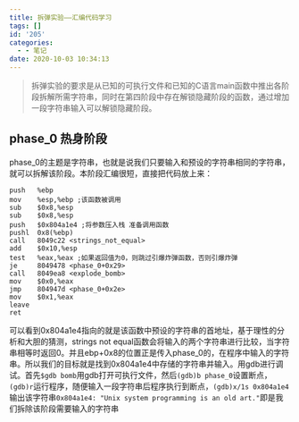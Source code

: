 ```yaml
---
title: 拆弹实验——汇编代码学习
tags: []
id: '205'
categories:
  - - 笔记
date: 2020-10-03 10:34:13
---
```


> 拆弹实验的要求是从已知的可执行文件和已知的C语言main函数中推出各阶段拆解所需字符串，同时在第四阶段中存在解锁隐藏阶段的函数，通过增加一段字符串输入可以解锁隐藏阶段。

## phase\_0 热身阶段

phase\_0的主题是字符串，也就是说我们只要输入和预设的字符串相同的字符串，就可以拆解该阶段。本阶段汇编很短，直接把代码放上来：

```
push   %ebp
mov    %esp,%ebp ;该函数被调用
sub    $0x8,%esp
sub    $0x8,%esp
push   $0x804a1e4 ;将参数压入栈 准备调用函数
pushl  0x8(%ebp)
call   8049c22 <strings_not_equal>
add    $0x10,%esp
test   %eax,%eax ;如果返回值为0，则跳过引爆炸弹函数，否则引爆炸弹
je     8049478 <phase_0+0x29>
call   8049ea8 <explode_bomb>
mov    $0x0,%eax
jmp    804947d <phase_0+0x2e>
mov    $0x1,%eax
leave
ret
```

可以看到0x804a1e4指向的就是该函数中预设的字符串的首地址，基于理性的分析和大胆的猜测，strings not equal函数会将输入的两个字符串进行比较，当字符串相等时返回0。并且ebp+0x8的位置正是传入phase\_0的，在程序中输入的字符串。所以我们的目标就是找到0x804a1e4中存储的字符串并输入。用gdb进行调试。首先`$gdb bomb`用gdb打开可执行文件，然后`(gdb)b phase_0`设置断点，`(gdb)r`运行程序，随便输入一段字符串后程序执行到断点，`(gdb)x/1s 0x804a1e4`输出该字符串`0x804a1e4: "Unix system programming is an old art."`即是我们拆除该阶段需要输入的字符串